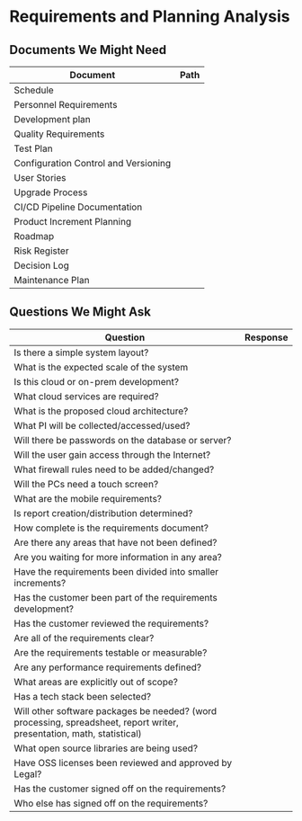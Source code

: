 # Requirements and Planning Analysis

## Documents We Might Need
| Document | Path |
|-------|----------|
| Schedule | |
| Personnel Requirements | |
| Development plan | |
| Quality Requirements | |
| Test Plan | |
| Configuration Control and Versioning | |
| User Stories | |
| Upgrade Process | |
| CI/CD Pipeline Documentation | |
| Product Increment Planning | |
| Roadmap | |
| Risk Register | |
| Decision Log | |
| Maintenance Plan | |

## Questions We Might Ask

|Question|Response|
|---|---|
| Is there a simple system layout? |  |
| What is the expected scale of the system |  |
| Is this cloud or on-prem development?  |  |
| What cloud services are required?  |  |
| What is the proposed cloud architecture? |  |
| What PI will be collected/accessed/used?  |  |
| Will there be passwords on the database or server? |  |
| Will the user gain access through the Internet? |  |
| What firewall rules need to be added/changed? |  |
| Will the PCs need a touch screen? |  |
| What are the mobile requirements?  |  |
| Is report creation/distribution determined? |  |
| How complete is the requirements document? |  |
| Are there any areas that have not been defined? |  |
| Are you waiting for more information in any area? |  |
| Have the requirements been divided into smaller increments? |  |  
| Has the customer been part of the requirements development? |  |
| Has the customer reviewed the requirements? |  |
| Are all of the requirements clear? |  |
| Are the requirements testable or measurable?  |  |
| Are any performance requirements defined? |  |
| What areas are explicitly out of scope? |  |
| Has a tech stack been selected? |  |
| Will other software packages be needed? (word processing, spreadsheet, report writer, presentation, math, statistical)  |  |
| What open source libraries are being used? |  |
| Have OSS licenses been reviewed and approved by Legal? |  |
| Has the customer signed off on the requirements? |  |
| Who else has signed off on the requirements? |  |
